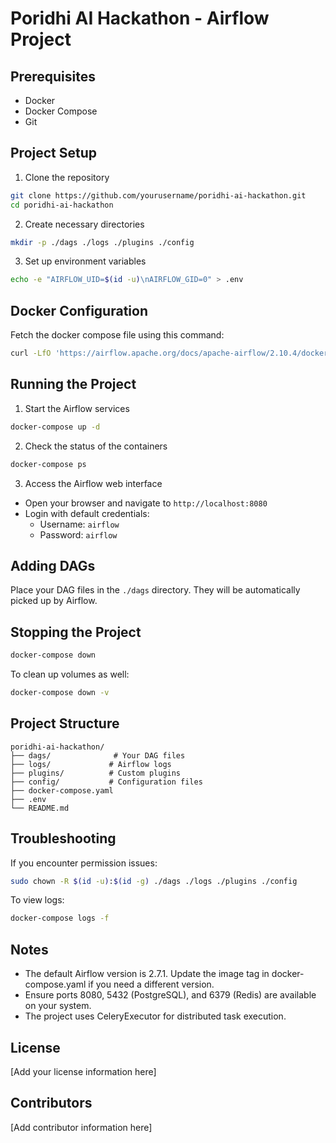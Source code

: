 # Poridhi AI Hackathon - Airflow Project

## Prerequisites

- Docker
- Docker Compose
- Git

## Project Setup

1. Clone the repository

```bash
git clone https://github.com/yourusername/poridhi-ai-hackathon.git
cd poridhi-ai-hackathon
```

2. Create necessary directories

```bash
mkdir -p ./dags ./logs ./plugins ./config
```

3. Set up environment variables

```bash
echo -e "AIRFLOW_UID=$(id -u)\nAIRFLOW_GID=0" > .env
```

## Docker Configuration

Fetch the docker compose file using this command:

```bash
curl -LfO 'https://airflow.apache.org/docs/apache-airflow/2.10.4/docker-compose.yaml'
```

## Running the Project

1. Start the Airflow services

```bash
docker-compose up -d
```

2. Check the status of the containers

```bash
docker-compose ps
```

3. Access the Airflow web interface

- Open your browser and navigate to `http://localhost:8080`
- Login with default credentials:
  - Username: `airflow`
  - Password: `airflow`

## Adding DAGs

Place your DAG files in the `./dags` directory. They will be automatically picked up by Airflow.

## Stopping the Project

```bash
docker-compose down
```

To clean up volumes as well:

```bash
docker-compose down -v
```

## Project Structure

```
poridhi-ai-hackathon/
├── dags/              # Your DAG files
├── logs/             # Airflow logs
├── plugins/          # Custom plugins
├── config/           # Configuration files
├── docker-compose.yaml
├── .env
└── README.md
```

## Troubleshooting

If you encounter permission issues:

```bash
sudo chown -R $(id -u):$(id -g) ./dags ./logs ./plugins ./config
```

To view logs:

```bash
docker-compose logs -f
```

## Notes

- The default Airflow version is 2.7.1. Update the image tag in docker-compose.yaml if you need a different version.
- Ensure ports 8080, 5432 (PostgreSQL), and 6379 (Redis) are available on your system.
- The project uses CeleryExecutor for distributed task execution.

## License

[Add your license information here]

## Contributors

[Add contributor information here]
